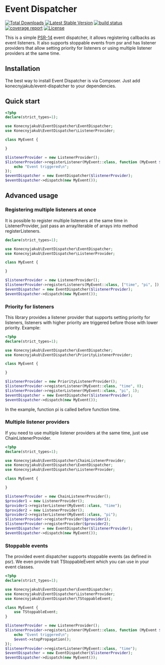 Event Dispatcher
================

[![Total Downloads](https://poser.pugx.org/konecnyjakub/event-dispatcher/downloads)](https://packagist.org/packages/konecnyjakub/event-dispatcher) [![Latest Stable Version](https://poser.pugx.org/konecnyjakub/event-dispatcher/v/stable)](https://gitlab.com/konecnyjakub/event-dispatcher/-/releases) [![build status](https://gitlab.com/konecnyjakub/event-dispatcher/badges/master/pipeline.svg?ignore_skipped=true)](https://gitlab.com/konecnyjakub/event-dispatcher/-/commits/master) [![coverage report](https://gitlab.com/konecnyjakub/event-dispatcher/badges/master/coverage.svg)](https://gitlab.com/konecnyjakub/event-dispatcher/-/commits/master) [![License](https://poser.pugx.org/konecnyjakub/event-dispatcher/license)](https://gitlab.com/konecnyjakub/event-dispatcher/-/blob/master/LICENSE.md)

This is a simple [PSR-14](https://www.php-fig.org/psr/psr-14/) event dispatcher, it allows registering callbacks as event listeners. It also supports stoppable events from psr and has listener providers that allow setting priority for listeners or using multiple listener providers at the same time.

Installation
------------

The best way to install Event Dispatcher is via Composer. Just add konecnyjakub/event-dispatcher to your dependencies.

Quick start
-----------

```php
<?php
declare(strict_types=1);

use Konecnyjakub\EventDispatcher\EventDispatcher;
use Konecnyjakub\EventDispatcher\ListenerProvider;

class MyEvent {

}

$listenerProvider = new ListenerProvider();
$listenerProvider->registerListener(MyEvent::class, function (MyEvent $event) {
    echo "Event triggered\n";
});
$eventDispatcher = new EventDispatcher($listenerProvider);
$eventDispatcher->dispatch(new MyEvent());
```

Advanced usage
--------------

### Registering multiple listeners at once

It is possible to register multiple listeners at the same time in ListenerProvider, just pass an array/iterable of arrays into method registerListeners.

```php
declare(strict_types=1);

use Konecnyjakub\EventDispatcher\EventDispatcher;
use Konecnyjakub\EventDispatcher\ListenerProvider;

class MyEvent {

}

$listenerProvider = new ListenerProvider();
$listenerProvider->registerListeners(MyEvent::class, ["time", "pi", ]);
$eventDispatcher = new EventDispatcher($listenerProvider);
$eventDispatcher->dispatch(new MyEvent());
```

### Priority for listeners

This library provides a listener provider that supports setting priority for listeners, listeners with higher priority are triggered before those with lower priority. Example:

```php
<?php
declare(strict_types=1);

use Konecnyjakub\EventDispatcher\EventDispatcher;
use Konecnyjakub\EventDispatcher\PriorityListenerProvider;

class MyEvent {

}

$listenerProvider = new PriorityListenerProvider();
$listenerProvider->registerListener(MyEvent::class, "time", 0);
$listenerProvider->registerListener(MyEvent::class, "pi", 1);
$eventDispatcher = new EventDispatcher($listenerProvider);
$eventDispatcher->dispatch(new MyEvent());
```

In the example, function pi is called before function time.

### Multiple listener providers

If you need to use multiple listener providers at the same time, just use ChainListenerProvider.

```php
<?php
declare(strict_types=1);

use Konecnyjakub\EventDispatcher\ChainListenerProvider;
use Konecnyjakub\EventDispatcher\EventDispatcher;
use Konecnyjakub\EventDispatcher\ListenerProvider;

class MyEvent {

}

$listenerProvider = new ChainListenerProvider();
$provider1 = new ListenerProvider();
$provider1->registerListener(MyEvent::class, "time");
$provider2 = new ListenerProvider();
$provider2->registerListener(MyEvent::class, "pi");
$listenerProvider->registerProvider($provider1);
$listenerProvider->registerProvider($provider2);
$eventDispatcher = new EventDispatcher($listenerProvider);
$eventDispatcher->dispatch(new MyEvent());
```

### Stoppable events

The provided event dispatcher supports stoppable events (as defined in psr). We even provide trait TStoppableEvent which you can use in your event classes.

```php
<?php
declare(strict_types=1);

use Konecnyjakub\EventDispatcher\EventDispatcher;
use Konecnyjakub\EventDispatcher\ListenerProvider;
use Konecnyjakub\EventDispatcher\TStoppableEvent;

class MyEvent {
    use TStoppableEvent;
}

$listenerProvider = new ListenerProvider();
$listenerProvider->registerListener(MyEvent::class, function (MyEvent $event) {
    echo "Event triggered\n";
    $event->stopPropagation();
});
$listenerProvider->registerListener(MyEvent::class, "time");
$eventDispatcher = new EventDispatcher($listenerProvider);
$eventDispatcher->dispatch(new MyEvent());
```
